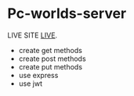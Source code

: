 # Pc-worlds-server
LIVE SITE [LIVE](https://whispering-hamlet-31153.herokuapp.com/).

- create get methods
- create post methods
- create put methods
- use express
- use jwt

